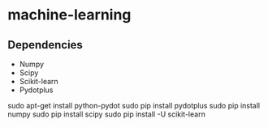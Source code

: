 # machine-learning
## Dependencies
* Numpy
* Scipy
* Scikit-learn
* Pydotplus

sudo apt-get install python-pydot
sudo pip install pydotplus
sudo pip install numpy
sudo pip install scipy
sudo pip install -U scikit-learn
